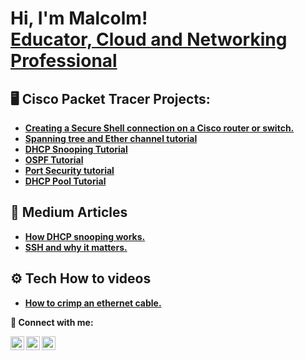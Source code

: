 <h1>Hi, I'm Malcolm! <br/><a h</a> <a href="https://www.linkedin.com/in/Malcolm-Eastman/"> Educator, Cloud and Networking Professional   </a>
<h2>🖥️ Cisco Packet Tracer Projects:</h2>

- <b> [Creating a Secure Shell connection on a Cisco router or switch.](https://www.youtube.com/watch?v=-FtyBmhg3bc&t=3s)
- <b> [Spanning tree and Ether channel tutorial](https://www.youtube.com/watch?v=2fpP-ObrLqU)
- <b> [DHCP Snooping Tutorial](https://www.youtube.com/watch?v=A99CCSWbSrk&t=8s)
- <b> [OSPF Tutorial](https://www.youtube.com/watch?v=F76spmpdTeE)
- <b> [Port Security tutorial](https://www.youtube.com/watch?v=vJKLbr41WZM)
- <b> [DHCP Pool Tutorial](https://www.youtube.com/watch?v=eTEMAZY0aiQ)

<h2>📃 Medium Articles </h2>

- <b> [How DHCP snooping works.](https://medium.com/@Malcolm-Eastman/how-dhcp-snooping-works-675d663c30cd)
- <b> [SSH and why it matters.](https://medium.com/@Malcolm-Eastman/ssh-and-why-it-matters-6eaa1186a8ba)

<h2>⚙️ Tech How to videos </h2>

- <b> [How to crimp an ethernet cable.](https://www.youtube.com/watch?v=Fhusm7rk6Es)

</h2>📱 Connect with me: </h2>

[<img align="left" alt="JoshMadakor | YouTube" width="22px" src="https://cdn.jsdelivr.net/npm/simple-icons@v3/icons/youtube.svg" />][youtube]
[<img align="left" alt="JoshMadakor | Medium" width="22px" src="https://cdn.jsdelivr.net/npm/simple-icons@3.13.0/icons/medium.svg" />][Medium]
[<img align="left" alt="JoshMadakor | LinkedIn" width="22px" src="https://cdn.jsdelivr.net/npm/simple-icons@v3/icons/linkedin.svg" />][linkedin]


[youtube]: https://www.youtube.com/c/@Eastmon100
[Medium]: https://medium.com/@Malcolm-Eastman
[linkedin]: https://linkedin.com/in/malcolm-eastman/

